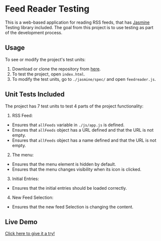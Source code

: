 Feed Reader Testing
========================

This is a web-based application for reading RSS feeds, that has [Jasmine](http://jasmine.github.io/) Testing library included. The goal from this project is to use testing as part of the development process.

## Usage

To see or modify the project's test units:
1. Download or clone the repository from [here](https://github.com/sami-almalki/frontend-nanodegree-feedreader).
2. To test the project, open `index.html`.
3. To modify the test units, go to `./jasmine/spec/` and open `feedreader.js`.

## Unit Tests Included

The project has 7 test units to test 4 parts of the project functionality:

1. RSS Feed:

  * Ensures that `allFeeds` variable in `./js/app.js` is defined.
  * Ensures that `allFeeds` object has a URL defined and that the URL is not empty.
  * Ensures that `allFeeds` object has a name defined and that the URL is not empty.

2. The menu:

  * Ensures that the menu element is hidden by default.
  * Ensures that the menu changes visibility when its icon is clicked.

3. Initial Entries:

  * Ensures that the initial entries should be loaded correctly.

4. New Feed Selection:

  * Ensures that the new feed Selection is changing the content.

## Live Demo

[Click here to give it a try!](https://sami-almalki.github.io/frontend-nanodegree-feedreader/index.html)
